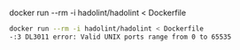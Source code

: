 docker run --rm -i hadolint/hadolint < Dockerfile

```sh
docker run --rm -i hadolint/hadolint < Dockerfile
-:3 DL3011 error: Valid UNIX ports range from 0 to 65535
```
